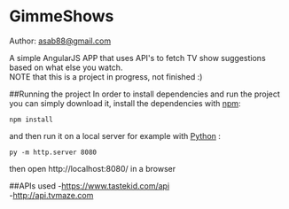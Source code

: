 # GimmeShows
Author: asab88@gmail.com

A simple AngularJS APP that uses API's to fetch TV show suggestions based on what else you watch.<br>
NOTE that this is a project in progress, not finished :)

##Running the project
In order to install dependencies and run the project you can simply download it, install the dependencies with <a href="https://www.npmjs.com/">npm</a>:

```
npm install
```

and then run it on a local server for example with <a href="https://www.python.org/downloads/">Python</a> :

```
py -m http.server 8080
```

then open http://localhost:8080/ in a browser

##APIs used
-https://www.tastekid.com/api <br>
-http://api.tvmaze.com

